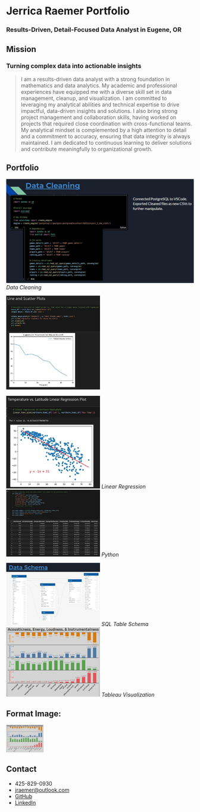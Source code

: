 # Jerrica Raemer Portfolio
### Results-Driven, Detail-Focused Data Analyst in Eugene, OR

## Mission
### Turning complex data into actionable insights
> I am a results-driven data analyst with a strong foundation in mathematics and data analytics. My academic and professional experiences have equipped me with a diverse skill set in data management, cleanup, and visualization. I am committed to leveraging my analytical abilities and technical expertise to drive impactful, data-driven insights and solutions. I also bring strong project management and collaboration skills, having worked on projects that required close coordination with cross-functional teams. My analytical mindset is complemented by a high attention to detail and a commitment to accuracy, ensuring that data integrity is always maintained. I am dedicated to continuous learning to deliver solutions and contribute meaningfully to organizational growth.

## Portfolio
![](Data_Cleaning_SQL_Python.JPG)
*Data Cleaning*

<p>
  <img src="Line_Plot_Python.JPG" width="50%" />
</p>
<p>
  <img src="Linear_Regression.JPG" width="50%" />
  <em>Linear Regression</em>
  <img src="Python_Dict.JPG" width="50%" />
  <em>Python</em>
</p>
<p>
  <img src="SQL_Table_Schema.JPG" width="50%" />
  <em>SQL Table Schema</em>
  <img  src="Tableau_Music.JPG" width="50%" />
  <em>Tableau Visualization</em>
</p>

## Format Image:
<img src="Tableau_Music.JPG" width="100">

## Contact
+ 425-829-0930
+ jraemer@outlook.com
+ [GitHub](https://github.com/JerricaRaemer)
+ [LinkedIn](https://www.linkedin.com/in/jerrica-raemer/)

